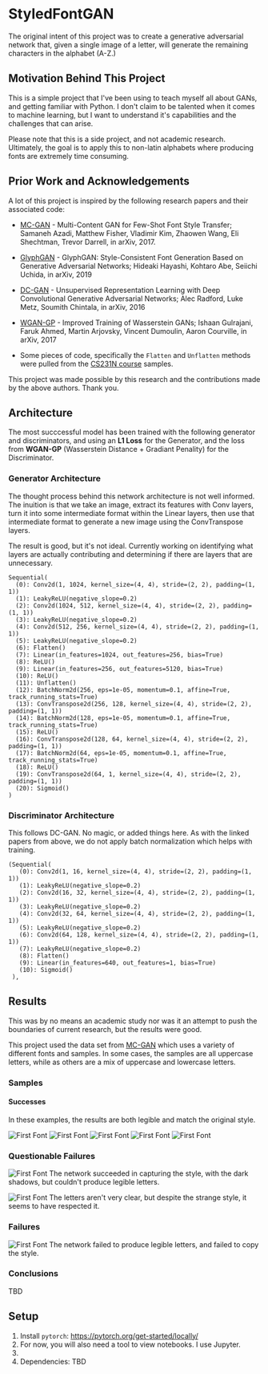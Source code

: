 # StyledFontGAN
The original intent of this project was to create a generative adversarial network that, given a single image of a letter, will generate the remaining characters in the alphabet (A-Z.)

## Motivation Behind This Project
This is a simple project that I've been using to teach myself all about GANs, and getting familiar with Python. I don't claim to be talented when it comes to machine learning, but I want to understand it's capabilities and the challenges that can arise.

Please note that this is a side project, and not academic research. Ultimately, the goal is to apply this to non-latin alphabets where producing fonts are extremely time consuming.

## Prior Work and Acknowledgements

A lot of this project is inspired by the following research papers and their associated code:

- [MC-GAN](https://github.com/azadis/MC-GAN) - Multi-Content GAN for Few-Shot Font Style Transfer; Samaneh Azadi, Matthew Fisher, Vladimir Kim, Zhaowen Wang, Eli Shechtman, Trevor Darrell, in arXiv, 2017.
- [GlyphGAN](https://arxiv.org/abs/1905.12502v1) - GlyphGAN: Style-Consistent Font Generation Based on Generative Adversarial Networks; Hideaki Hayashi, Kohtaro Abe, Seiichi Uchida, in arXiv, 2019
- [DC-GAN](https://arxiv.org/abs/1511.06434) - Unsupervised Representation Learning with Deep Convolutional Generative Adversarial Networks; Alec Radford, Luke Metz, Soumith Chintala, in arXiv, 2016
- [WGAN-GP](https://arxiv.org/abs/1704.00028) - Improved Training of Wasserstein GANs; Ishaan Gulrajani, Faruk Ahmed, Martin Arjovsky, Vincent Dumoulin, Aaron Courville, in arXiv, 2017

- Some pieces of code, specifically the `Flatten` and `Unflatten` methods were pulled from the [CS231N course](https://cs231n.github.io/) samples.

This project was made possible by this research and the contributions made by the above authors. Thank you.

## Architecture

The most succcessful model has been trained with the following generator and discriminators, and using an **L1 Loss** for the Generator, and the loss from **WGAN-GP** (Wasserstein Distance + Gradiant Penality) for the Discriminator.

### Generator Architecture

The thought process behind this network architecture is not well informed. The inuition is that we take an image, extract its features with Conv layers, turn it into some intermediate format within the Linear layers, then use that intermediate format to generate a new image using the ConvTranspose layers.

The result is good, but it's not ideal. Currently working on identifying what layers are actually contributing and determining if there are layers that are unnecessary.

```
Sequential(
  (0): Conv2d(1, 1024, kernel_size=(4, 4), stride=(2, 2), padding=(1, 1))
  (1): LeakyReLU(negative_slope=0.2)
  (2): Conv2d(1024, 512, kernel_size=(4, 4), stride=(2, 2), padding=(1, 1))
  (3): LeakyReLU(negative_slope=0.2)
  (4): Conv2d(512, 256, kernel_size=(4, 4), stride=(2, 2), padding=(1, 1))
  (5): LeakyReLU(negative_slope=0.2)
  (6): Flatten()
  (7): Linear(in_features=1024, out_features=256, bias=True)
  (8): ReLU()
  (9): Linear(in_features=256, out_features=5120, bias=True)
  (10): ReLU()
  (11): Unflatten()
  (12): BatchNorm2d(256, eps=1e-05, momentum=0.1, affine=True, track_running_stats=True)
  (13): ConvTranspose2d(256, 128, kernel_size=(4, 4), stride=(2, 2), padding=(1, 1))
  (14): BatchNorm2d(128, eps=1e-05, momentum=0.1, affine=True, track_running_stats=True)
  (15): ReLU()
  (16): ConvTranspose2d(128, 64, kernel_size=(4, 4), stride=(2, 2), padding=(1, 1))
  (17): BatchNorm2d(64, eps=1e-05, momentum=0.1, affine=True, track_running_stats=True)
  (18): ReLU()
  (19): ConvTranspose2d(64, 1, kernel_size=(4, 4), stride=(2, 2), padding=(1, 1))
  (20): Sigmoid()
)
```

### Discriminator Architecture

This follows DC-GAN. No magic, or added things here. As with the linked papers from above, we do not apply batch normalization which helps with training.

```
(Sequential(
   (0): Conv2d(1, 16, kernel_size=(4, 4), stride=(2, 2), padding=(1, 1))
   (1): LeakyReLU(negative_slope=0.2)
   (2): Conv2d(16, 32, kernel_size=(4, 4), stride=(2, 2), padding=(1, 1))
   (3): LeakyReLU(negative_slope=0.2)
   (4): Conv2d(32, 64, kernel_size=(4, 4), stride=(2, 2), padding=(1, 1))
   (5): LeakyReLU(negative_slope=0.2)
   (6): Conv2d(64, 128, kernel_size=(4, 4), stride=(2, 2), padding=(1, 1))
   (7): LeakyReLU(negative_slope=0.2)
   (8): Flatten()
   (9): Linear(in_features=640, out_features=1, bias=True)
   (10): Sigmoid()
 ),
```

## Results

This was by no means an academic study nor was it an attempt to push the boundaries of current research, but the results were good.

This project used the data set from [MC-GAN](https://github.com/azadis/MC-GAN) which uses a variety of different fonts and samples. In some cases, the samples are all uppercase letters, while as others are a mix of uppercase and lowercase letters.

### Samples

#### Successes
In these examples, the results are both legible and match the original style.

![First Font](results/results_2.png)
![First Font](results/results_5.png)
![First Font](results/results_6.png)
![First Font](results/results_7.png)
![First Font](results/results_8.png)

### Questionable Failures
![First Font](results/results_1.png)
The network succeeded in capturing the style, with the dark shadows, but couldn't produce legible letters.

![First Font](results/results_4.png)
The letters aren't very clear, but despite the strange style, it seems to have respected it.

### Failures
![First Font](results/results_3.png)
The network failed to produce legible letters, and failed to copy the style.

### Conclusions
TBD

## Setup

1. Install `pytorch`: https://pytorch.org/get-started/locally/
2. For now, you will also need a tool to view notebooks. I use Jupyter.
3.
3. Dependencies: TBD
